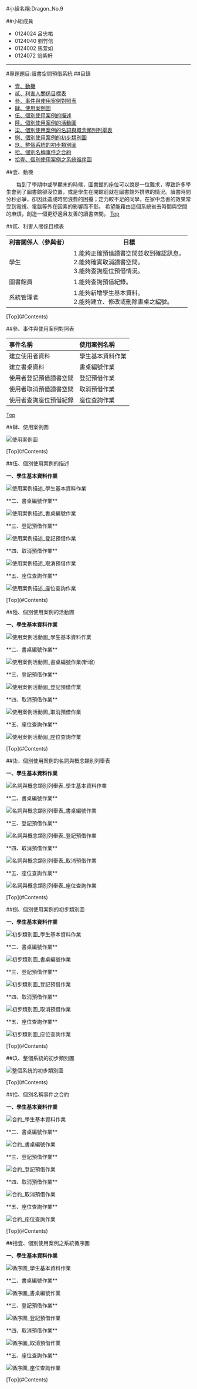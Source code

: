 #小組名稱:Dragon_No.9

##小組成員
- 0124024 呂忠祐
- 0124040 劉竹信
- 0124002 馬萱如
- 0124072 翁紫軒

---

#專題題目:讀書空間預借系統
##<a name="Contents"/>目錄
* [壹、動機](#1)
* [貳、利害人關係目標表](#2)
* [參、事件與使用案例對照表](#3)
* [肆、使用案例圖](#4) 
* [伍、個別使用案例的描述](#5)
* [陸、個別使用案例的活動圖](#6)
* [柒、個別使用案例的名詞與概念類別列舉表](#7)
* [捌、個別使用案例的初步類別圖](#8)
* [玖、整個系統的初步類別圖](#9)
* [拾、個別名稱事件之合約](#10)
* [拾壹、個別使用案例之系統循序圖](#11)


##<a name="1"/>壹、動機

　　每到了學期中或學期末的時候，圖書館的座位可以說是一位難求，導致許多學生會到了圖書館卻沒位置，或是學生在開館前就在圖書館外排隊的情況。讀書時間分秒必爭，卻因此造成時間浪費的困擾；定力較不足的同學，在家中念書的效果常受到電視、電腦等外在因素的影響而不彰。
希望能藉由這個系統省去時間與空間的麻煩，創造一個更舒適且友善的讀書空間。
[Top](#Contents)

##<a name="2"/>貳、利害人關係目標表

<table border="0">
  <tr>
    <th>利害關係人（參與者）</th>
    <th>目標</th>
  </tr>
  <tr>
    <td>學生</td>
    <td>
      1.能夠正確預借讀書空間並收到確認訊息。<br>
      2.能夠確實取消讀書空間。<br>
      3.能夠查詢座位預借情況。</td>
  </tr>
  <tr>
    <td>圖書館員</td>
    <td>
      1.能夠查詢預借紀錄。<br>
  </tr>
  <tr>
    <td>系統管理者</td>
    <td>
      1.能夠新增學生基本資料。<br>
      2.能夠建立、修改或刪除書桌之編號。</td>
  </tr>
</table>
[Top](#Contents)

##<a name="3"/>參、事件與使用案例對照表

| 事件名稱                 | 使用案例名稱     |
|:-------------------------|:-----------------|
| 建立使用者資料           | 學生基本資料作業 |
| 建立書桌資料             | 書桌編號作業     |
| 使用者登記預借讀書空間   | 登記預借作業     |
| 使用者取消預借讀書空間   | 取消預借作業     |
| 使用者查詢座位預借紀錄   | 座位查詢作業     |

[Top](#Contents)

##<a name="4"/>肆、使用案例圖

<p><img src="http://i.imgur.com/QsG7VZq.jpg?1" title="使用案例圖" /></p>
[Top](#Contents)

##<a name="5"/>伍、個別使用案例的描述

**一、學生基本資料作業**
<p><img src="http://i.imgur.com/ZlbaGqp.png?1" title="使用案例描述_學生基本資料作業" /></p>
**二、書桌編號作業**
<p><img src="http://i.imgur.com/oYK1qPH.png?1" title="使用案例描述_書桌編號作業" /></p>
**三、登記預借作業**
<p><img src="http://i.imgur.com/tTHKgMV.png?1" title="使用案例描述_登記預借作業" /></p>
**四、取消預借作業**
<p><img src="http://i.imgur.com/OwlTquN.png?1" title="使用案例描述_取消預借作業" /></p>
**五、座位查詢作業**
<p><img src="http://i.imgur.com/FIyZzmt.png?1" title="使用案例描述_座位查詢作業" /></p>
[Top](#Contents)

##<a name="6"/>陸、個別使用案例的活動圖

**一、學生基本資料作業**
<p><img src="http://i.imgur.com/TXMb2mj.png?1" title="使用案例活動圖_學生基本資料作業" /></p>
**二、書桌編號作業**
<p><img src="http://i.imgur.com/3mu5vjh.png?1" title="使用案例活動圖_書桌編號作業(新增)" /></p>
**三、登記預借作業**
<p><img src="http://i.imgur.com/OqbcaSy.png?1" title="使用案例活動圖_登記預借作業" /></p>
**四、取消預借作業**
<p><img src="http://i.imgur.com/M1ViVvI.png?1" title="使用案例活動圖_取消預借作業" /></p>
**五、座位查詢作業**
<p><img src="http://i.imgur.com/RnPoaWA.png?1" title="使用案例活動圖_座位查詢作業" /></p>
[Top](#Contents)

##<a name="7"/>柒、個別使用案例的名詞與概念類別列舉表

**一、學生基本資料作業**
<p><img src="http://i.imgur.com/fsxeI1O.png?1" title="名詞與概念類別列舉表_學生基本資料作業" /></p>
**二、書桌編號作業**
<p><img src="http://i.imgur.com/Rv4L0nr.png?1" title="名詞與概念類別列舉表_書桌編號作業" /></p>
**三、登記預借作業**
<p><img src="http://i.imgur.com/3nwcAZR.png?1" title="名詞與概念類別列舉表_登記預借作業" /></p>
**四、取消預借作業**
<p><img src="http://i.imgur.com/PTADheD.png?1" title="名詞與概念類別列舉表_取消預借作業" /></p>
**五、座位查詢作業**
<p><img src="http://i.imgur.com/b5Ke8No.png?1" title="名詞與概念類別列舉表_座位查詢作業" /></p>
[Top](#Contents)

##<a name="8"/>捌、個別使用案例的初步類別圖

**一、學生基本資料作業**
<p><img src="http://i.imgur.com/0YhWPJV.png?1" title="初步類別圖_學生基本資料作業" /></p>
**二、書桌編號作業**
<p><img src="http://i.imgur.com/tWl1oMT.png?1" title="初步類別圖_書桌編號作業" /></p>
**三、登記預借作業**
<p><img src="http://i.imgur.com/xxcsbj6.png?1" title="初步類別圖_登記預借作業" /></p>
**四、取消預借作業**
<p><img src="http://i.imgur.com/mizrYcc.png?1" title="初步類別圖_取消預借作業" /></p>
**五、座位查詢作業**
<p><img src="http://i.imgur.com/Se5DkAQ.png?1" title="初步類別圖_座位查詢作業" /></p>
[Top](#Contents)

##<a name="9"/>玖、整個系統的初步類別圖

<p><img src="http://i.imgur.com/AxdnTmv.png?1" title="整個系統的初步類別圖" /></p>
[Top](#Contents)

##<a name="10"/>拾、個別名稱事件之合約

**一、學生基本資料作業**
<p><img src="http://i.imgur.com/BimGgQX.png?1" title="合約_學生基本資料作業" /></p>
**二、書桌編號作業**
<p><img src="http://i.imgur.com/nSPtVDH.png?1" title="合約_書桌編號作業" /></p>
**三、登記預借作業**
<p><img src="http://i.imgur.com/yQi2Evq.png?1" title="合約_登記預借作業" /></p>
**四、取消預借作業**
<p><img src="http://i.imgur.com/BaBU0q2.png?1" title="合約_取消預借作業" /></p>
**五、座位查詢作業**
<p><img src="http://i.imgur.com/UbjwlWD.png?1" title="合約_座位查詢作業" /></p>
[Top](#Contents)

##<a name="11"/>拾壹、個別使用案例之系統循序圖

**一、學生基本資料作業**
<p><img src="http://i.imgur.com/uQKZPl9.png?1" title="循序圖_學生基本資料作業" /></p>
**二、書桌編號作業**
<p><img src="http://i.imgur.com/1aXj3K9.png?1" title="循序圖_書桌編號作業" /></p>
**三、登記預借作業**
<p><img src="http://i.imgur.com/HDLgqgZ.png?1" title="循序圖_登記預借作業" /></p>
**四、取消預借作業**
<p><img src="http://i.imgur.com/nMkRX6X.png?1" title="循序圖_取消預借作業" /></p>
**五、座位查詢作業**
<p><img src="http://i.imgur.com/wgYmui7.png?1" title="循序圖_座位查詢作業" /></p>
[Top](#Contents)
